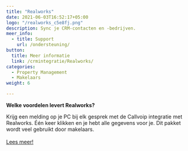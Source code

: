 ```yaml
---
title: "Realworks"
date: 2021-06-03T16:52:17+05:00
logo: "/realworks_c5e8fj.png"
description: Sync je CRM-contacten en -bedrijven.
meer_info:
  - title: Support
    url: /ondersteuning/
button:
  title: Meer informatie
  link: /crmintegratie/Realworks/
categories:
  - Property Management
  - Makelaars
weight: 6

---
```


**Welke voordelen levert Realworks?**

Krijg een melding op je PC bij elk gesprek met de Callvoip integratie met Realworks. Één keer klikken en je hebt alle gegevens voor je. Dit pakket wordt veel gebruikt door makelaars.<br><br><a href="/crmintegratie/Realworks/" class="button">Lees meer!</a>
